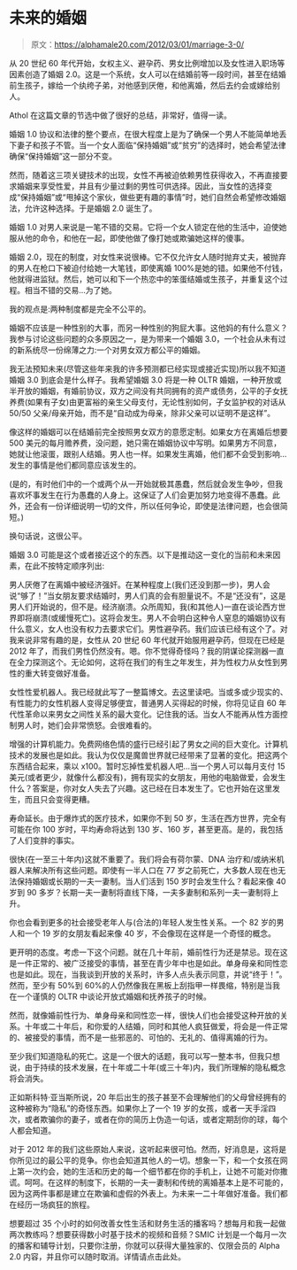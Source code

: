 # 未来的婚姻

> 原文：<https://alphamale20.com/2012/03/01/marriage-3-0/>

从 20 世纪 60 年代开始，女权主义、避孕药、男女比例增加以及女性进入职场等因素创造了婚姻 2.0。这是一个系统，女人可以在结婚前等一段时间，甚至在结婚前生孩子，嫁给一个纨绔子弟，对他感到厌倦，和他离婚，然后去约会或嫁给别人。

Athol 在这篇文章的节选中做了很好的总结，非常好，值得一读。

婚姻 1.0 协议和法律的整个要点，在很大程度上是为了确保一个男人不能简单地丢下妻子和孩子不管。当一个女人面临“保持婚姻”或“贫穷”的选择时，她会希望法律确保“保持婚姻”这一部分不变。

然而，随着这三项关键技术的出现，女性不再被迫依赖男性获得收入，不再直接要求婚姻来享受性爱，并且有少量过剩的男性可供选择。因此，当女性的选择变成“保持婚姻”或“甩掉这个家伙，做些更有趣的事情”时，她们自然会希望修改婚姻法，允许这种选择。于是婚姻 2.0 诞生了。

婚姻 1.0 对男人来说是一笔不错的交易。它将一个女人锁定在他的生活中，迫使她服从他的命令，和他在一起，即使他做了像打她或欺骗她这样的傻事。

婚姻 2.0，现在的制度，对女性来说很棒。它不仅允许女人随时抛弃丈夫，被抛弃的男人在枪口下被迫付给她一大笔钱，即使离婚 100%是她的错。如果他不付钱，他就得进监狱。然后，她可以和下一个热恋中的笨蛋结婚或生孩子，并重复这个过程。相当不错的交易...为了她。

我的观点是:两种制度都是完全不公平的。

婚姻不应该是一种性别的大事，而另一种性别的狗屁大事。这他妈的有什么意义？我参与讨论这些问题的众多原因之一，是为带来一个婚姻 3.0，一个社会从未有过的新系统尽一份绵薄之力:一个对男女双方都公平的婚姻。

我无法预知未来(尽管这些年来我的许多预测都已经实现或接近实现)所以我不知道婚姻 3.0 到底会是什么样子。我希望婚姻 3.0 将是一种 OLTR 婚姻，一种开放或半开放的婚姻，有婚前协议，双方之间没有共同拥有的资产或债务，公平的子女抚养费(如果有子女)由更富裕的亲生父母支付，无论性别如何，子女监护权的对话从 50/50 父亲/母亲开始，而不是“自动成为母亲，除非父亲可以证明不是这样”。

像这样的婚姻可以在结婚前完全按照男女双方的意愿定制。如果女方在离婚后想要 500 美元的每月赡养费，没问题，她只需在婚姻协议中写明。如果男方不同意，她就让他滚蛋，跟别人结婚。男人也一样。如果发生离婚，他们都不会受到影响...发生的事情是他们都同意应该发生的。

(是的，有时他们中的一个或两个从一开始就极其愚蠢，然后就会发生争吵，但我喜欢坏事发生在行为愚蠢的人身上。这保证了人们会更加努力地变得不愚蠢。此外，还会有一份详细说明一切的文件，所以任何争论，即使是法律问题，也会很简短。)

换句话说，这很公平。

婚姻 3.0 可能是这个或者接近这个的东西。以下是推动这一变化的当前和未来因素，在此不按特定顺序列出:

男人厌倦了在离婚中被经济强奸。在某种程度上(我们还没到那一步)，男人会说“够了！”当女朋友要求结婚时，男人们真的会有胆量说不。不是“还没有”，这是男人们开始说的，但不是。经济崩溃。众所周知，我(和其他人)一直在谈论西方世界即将崩溃(或缓慢死亡)。这将会发生。男人不会明白这种令人窒息的婚姻协议有什么意义，女人也没有权力去要求它们。男性避孕药。我们应该已经有这个了。对我来说非常有趣的是，女性从 20 世纪 60 年代就开始服用避孕药，但现在已经是 2012 年了，而我们男性仍然没有。嗯。你不觉得奇怪吗？我的阴谋论探测器一直在全力探测这个。无论如何，这将在我们的有生之年发生，并为性权力从女性到男性的重大转变做好准备。

女性性爱机器人。我已经就此写了一整篇博文。去这里读吧。当或多或少现实的、有性能力的女性机器人变得足够便宜，普通男人买得起的时候，你将见证自 60 年代性革命以来男女之间性关系的最大变化。记住我的话。当女人不能再从性方面控制男人时，她们会非常愤怒。会很难看的。

增强的计算机能力。免费网络色情的盛行已经引起了男女之间的巨大变化。计算机技术的发展也是如此。我认为仅仅是魔兽世界就已经带来了显著的变化。把这两个东西结合起来，乘以 x100。暂时忘掉性爱机器人吧...当一个男人可以每月支付 15 美元(或者更少，就像什么都没有)，拥有现实的女朋友，用他的电脑做爱，会发生什么？答案是，你对女人失去了兴趣。这已经在日本发生了。它也开始在这里发生，而且只会变得更糟。

寿命延长。由于爆炸式的医疗技术，如果你不到 50 岁，生活在西方世界，完全有可能在你 100 岁时，平均寿命将达到 130 岁、160 岁，甚至更高。是的，我包括了人们变胖的事实。

很快(在一至三十年内)这就不重要了。我们将会有荷尔蒙、DNA 治疗和/或纳米机器人来解决所有这些问题。即使有一半人口在 77 岁之前死亡，大多数人现在也无法保持婚姻或长期的一夫一妻制。当人们活到 150 岁时会发生什么？看起来像 40 岁到 90 多岁？长期一夫一妻制将直线下降，一夫多妻制和系列一夫一妻制将上升。

你也会看到更多的社会接受老年人与(合法的)年轻人发生性关系。一个 82 岁的男人和一个 19 岁的女朋友看起来像 40 岁，不会像现在这样是一个奇怪的概念。

更开明的态度。考虑一下这个问题。就在几十年前，婚前性行为还是禁忌。现在这是一件正常的、被广泛接受的事情，甚至在青少年中也是如此。单身母亲和同性恋也是如此。现在，当我谈到开放的关系时，许多人点头表示同意，并说“终于！”。然而，至少有 50%到 60%的人仍然像我在黑板上刮指甲一样畏缩，特别是当我在一个谨慎的 OLTR 中谈论开放式婚姻和抚养孩子的时候。

然而，就像婚前性行为、单身母亲和同性恋一样，很快人们也会接受这种开放的关系。十年或二十年后，和你爱的人结婚，同时和其他人疯狂做爱，将会是一件正常的、被接受的事情，而不是一些邪恶的、可怕的、无礼的、值得离婚的行为。

至少我们知道隐私的死亡。这是一个很大的话题，我可以写一整本书，但我只想说，由于持续的技术发展，在十年或二十年(或三十年)内，我们所理解的隐私概念将会消失。

正如斯科特·亚当斯所说，20 年后出生的孩子甚至不会理解他们的父母曾经拥有的这种被称为“隐私”的奇怪东西。如果你上了一个 19 岁的女孩，或者一天手淫四次，或者欺骗你的妻子，或者在你的简历上伪造一句话，或者定期刮你的球，每个人都会知道。

对于 2012 年的我们这些原始人来说，这听起来很可怕。然而，好消息是，这将是你所见过的最公平的竞争。你也会知道其他人的一切。想象一下，和一个女孩在网上第一次约会，她的生活和历史的每一个细节都在你的手机上，让她不可能对你撒谎。呵呵。在这样的制度下，长期的一夫一妻制和传统的离婚基本上是不可能的，因为这两件事都是建立在欺骗和虚假的外表上。为未来一二十年做好准备。我们都在经历一场疯狂的旅程。

想要超过 35 个小时的如何改善女性生活和财务生活的播客吗？想每月和我一起做两次教练吗？想要获得数小时基于技术的视频和音频？SMIC 计划是一个每月一次的播客和辅导计划，只要你注册，你就可以获得大量独家的、仅限会员的 Alpha 2.0 内容，并且你可以随时取消。详情请点击此处。